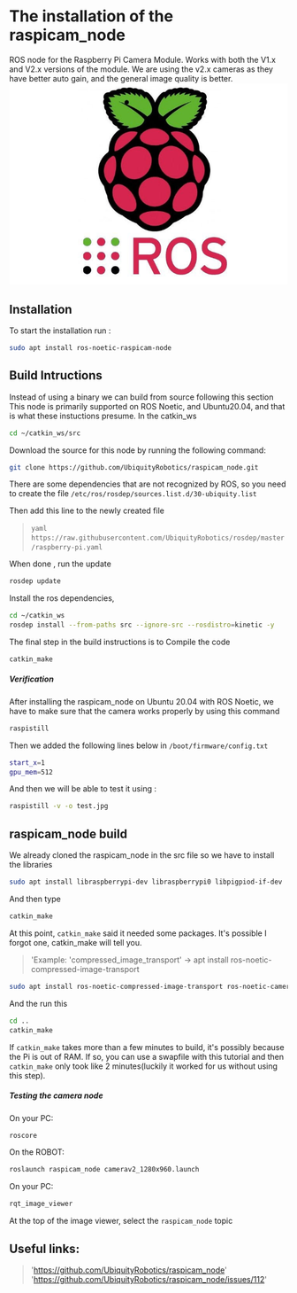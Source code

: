 # The installation of the raspicam_node
ROS node for the Raspberry Pi Camera Module. Works with both the V1.x and V2.x versions of the module. We are using the v2.x cameras as they have better auto gain, and the general image quality is better.
![image](Raspi&ROS.jpeg)

## Installation
To start the installation run :
```sh
sudo apt install ros-noetic-raspicam-node
```
## Build Intructions
Instead of using a binary we can build from source following this section
This node is primarily supported on ROS Noetic, and Ubuntu20.04, and that is what these instuctions presume.
In the catkin_ws 
```sh
cd ~/catkin_ws/src
```
Download the source for this node by running the following command: 
```sh
git clone https://github.com/UbiquityRobotics/raspicam_node.git
```
There are some dependencies that are not recognized by ROS, so you need to create the file 
`/etc/ros/rosdep/sources.list.d/30-ubiquity.list `

Then add this line to the newly created file

> `yaml https://raw.githubusercontent.com/UbiquityRobotics/rosdep/master/raspberry-pi.yaml`

When done , run the update 
```sh
rosdep update
```
Install the ros dependencies,
```sh
cd ~/catkin_ws
rosdep install --from-paths src --ignore-src --rosdistro=kinetic -y
```
The final step in the build instructions is to Compile the code
```sh
catkin_make
```
#####  Verification 
After installing the raspicam_node on Ubuntu 20.04 with ROS Noetic, we have to make sure that the camera works properly by using this command 
```sh
raspistill 
```
Then we added the following lines below in `/boot/firmware/config.txt`
```sh
start_x=1
gpu_mem=512
```
And then we will be able to test it using :
```sh
raspistill -v -o test.jpg
```

## raspicam_node build
We already cloned the raspicam_node in the src file so we have to install the libraries
```sh
sudo apt install libraspberrypi-dev libraspberrypi0 libpigpiod-if-dev
```
And then type 
```sh
catkin_make
```
At this point, `catkin_make` said it needed some packages. It's possible I forgot one, catkin_make will tell you.
> 'Example: 'compressed_image_transport' -> apt install ros-noetic-compressed-image-transport 
```sh
sudo apt install ros-noetic-compressed-image-transport ros-noetic-camera-info-manager ros-noetic-diagnostic-updater
```
And the run this 
```sh
cd ..
catkin_make
```
If `catkin_make` takes more than a few minutes to build, it's possibly because the Pi is out of RAM.
If so, you can use a swapfile with this tutorial and then `catkin_make` only took like 2 minutes(luckily it worked for us without using this step).

##### Testing the camera node 
On your PC:
```sh
roscore
```
On the ROBOT:
```sh
roslaunch raspicam_node camerav2_1280x960.launch
```
On your PC:
```sh
rqt_image_viewer
```
At the top of the image viewer, select the `raspicam_node` topic

## Useful links:
>'https://github.com/UbiquityRobotics/raspicam_node'
>'https://github.com/UbiquityRobotics/raspicam_node/issues/112'
